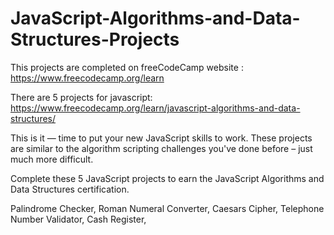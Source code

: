 # JavaScript-Algorithms-and-Data-Structures-Projects

This projects are completed on freeCodeCamp website : https://www.freecodecamp.org/learn


There are 5 projects for javascript: 
https://www.freecodecamp.org/learn/javascript-algorithms-and-data-structures/

This is it — time to put your new JavaScript skills to work. These projects are similar to the algorithm scripting challenges you've done before – just much more difficult.

Complete these 5 JavaScript projects to earn the JavaScript Algorithms and Data Structures certification.

Palindrome Checker,
Roman Numeral Converter,
Caesars Cipher,
Telephone Number Validator,
Cash Register,
